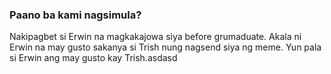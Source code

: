### Paano ba kami nagsimula?
Nakipagbet si Erwin na magkakajowa siya before grumaduate. Akala ni Erwin na may gusto sakanya si Trish nung nagsend siya ng meme. Yun pala si Erwin ang may gusto kay Trish.asdasd
